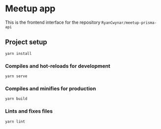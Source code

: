 # Meetup app

This is the frontend interface for the repository `RyanCwynar/meetup-prisma-api`

## Project setup
```
yarn install
```

### Compiles and hot-reloads for development
```
yarn serve
```

### Compiles and minifies for production
```
yarn build
```

### Lints and fixes files
```
yarn lint
```
